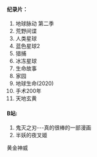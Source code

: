 #### 纪录片：

1. 地球脉动 第二季
2. 荒野间谍
3. 人类星球
4. 蓝色星球2
5. 猎捕
6. 冰冻星球
7. 生命故事
8. 家园
9. 地球生命(2020)
10. 手术200年
11. 天地玄黄



#### B站:

1. 鬼灭之刃---真的很棒的一部漫画
2. 半妖的夜叉姬



黄金神威